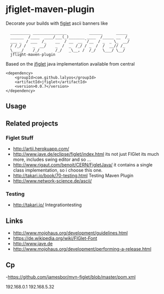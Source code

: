 # jfiglet-maven-plugin
Decorate your builds with [figlet](http://www.figlet.org/) ascii banners like
```
  _________ _______________          ______      _____
  ______  /____  ____/___(_)_______ ____  /_____ __  /_
  ___ _  / ___  /_    __  / __  __ `/__  / _  _ \_  __/
  / /_/ /   _  __/    _  /  _  /_/ / _  /  /  __// /_  
  \____/    /_/       /_/   _\__, /  /_/   \___/ \__/  
  jflight-maven-plugin
```


Based on the [jfiglet](https://lalyos.github.io/jfiglet/) java implementation available from central
```
<dependency>
	<groupId>com.github.lalyos</groupId>
	<artifactId>jfiglet</artifactId>
	<version>0.0.7</version>
</dependency>
```

## Usage




## Related projects
### Figlet Stuff
- http://artii.herokuapp.com/
- http://www.jave.de/eclipse/figlet/index.html its not just FIGlet its  much more, includes swing editor and so ...
- http://www.rigaut.com/benoit/CERN/FigletJava/ it contains a single class implementation, so i choose this one.
- http://takari.io/book/70-testing.html Testing Maven Plugin
- http://www.network-science.de/ascii/

### Testing
- http://takari.io/ Integrationtesting  

## Links
- http://www.mojohaus.org/development/guidelines.html
- https://de.wikipedia.org/wiki/FIGlet-Font
- http://www.jave.de
- http://www.mojohaus.org/development/performing-a-release.html

## Cp
-https://github.com/jamesbor/mvn-figlet/blob/master/pom.xml

192.168.0.1
192.168.5.32
